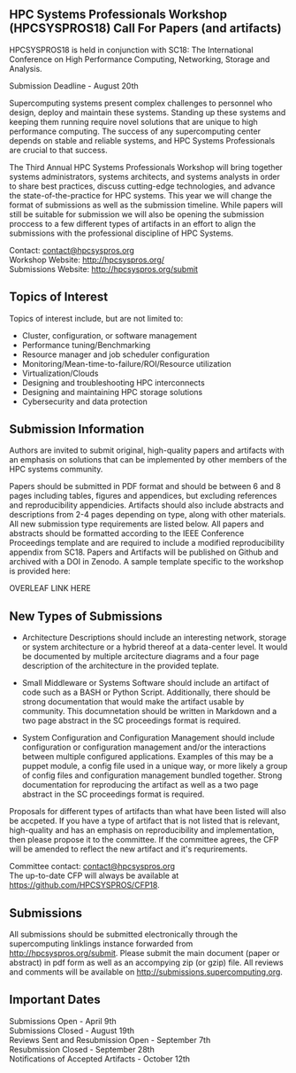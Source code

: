 HPC Systems Professionals Workshop (HPCSYSPROS18) Call For Papers (and artifacts)
--------------- 
HPCSYSPROS18 is held in conjunction with SC18: The International Conference on High Performance Computing, Networking, Storage and Analysis.  

Submission Deadline - August 20th

Supercomputing systems present complex challenges to personnel who design, deploy and maintain these systems. Standing up these systems and keeping them running require novel solutions that are unique to high performance computing. The success of any supercomputing center depends on stable and reliable systems, and HPC Systems Professionals are crucial to that success.

The Third Annual HPC Systems Professionals Workshop will bring together systems administrators, systems architects, and systems analysts in order to share best practices, discuss cutting-edge technologies, and advance the state-of-the-practice for HPC systems. This year we will change the format of submissions as well as the submission timeline. While papers will still be suitable for submission we will also be opening the submission proccess to a few different types of artifacts in an effort to align the submissions with the professional discipline of HPC Systems.

Contact: contact@hpcsyspros.org  
Workshop Website: http://hpcsyspros.org/  
Submissions Website:  http://hpcsyspros.org/submit  


Topics of Interest 
--------------- 
Topics of interest include, but are not limited to:

* Cluster, configuration, or software management 
* Performance tuning/Benchmarking 
* Resource manager and job scheduler configuration 
* Monitoring/Mean-time-to-failure/ROI/Resource utilization 
* Virtualization/Clouds 
* Designing and troubleshooting HPC interconnects 
* Designing and maintaining HPC storage solutions 
* Cybersecurity and data protection

Submission Information
---------------
Authors are invited to submit original, high-quality papers and artifacts with an emphasis on solutions that can be implemented by other members of the HPC systems community.

Papers should be submitted in PDF format and should be between 6 and 8 pages including tables, figures and appendices, but excluding references and reproducibility appendicies. Artifacts should also include abstracts and descriptions from 2-4 pages depending on type, along with other materials. All new submission type requirements are listed below. All papers and abstracts should be formatted according to the IEEE Conference Proceedings template and are required to include a modified reproducibility appendix from SC18. Papers and Artifacts will be published on Github and archived with a DOI in Zenodo. A sample template specific to the workshop is provided here:

OVERLEAF LINK HERE


New Types of Submissions
---------------

* Architecture Descriptions should include an interesting network, storage or system architecture or a hybrid thereof at a data-center level. It would be documented by multiple arcitecture diagrams and a four page description of the architecture in the provided teplate.

* Small Middleware or Systems Software should include an artifact of code such as a BASH or Python Script. Additionally, there should be strong documentation that would make the artifact usable by community. This documnetation should be written in Markdown and a two page abstract in the SC proceedings format is required.

* System Configuration and Configuration Management should include configuration or configuration management and/or the interactions between multiple configured applications. Examples of this may be a puppet module, a config file used in a unique way, or more likely a group of config files and configuration management bundled together. Strong documentation for reproducing the artifact as well as a two page abstract in the SC proceedings format is required.

Proposals for different types of artifacts than what have been listed will also be accpeted. If you have a type of artifact that is not listed that is relevant, high-quality  and has an emphasis on reproducibility and implementation, then please propose it to the committee. If the committee agrees, the CFP will be amended to reflect the new artifact and it's requrirements. 

Committee contact: contact@hpcsyspros.org  
The up-to-date CFP will always be available at https://github.com/HPCSYSPROS/CFP18.

Submissions
---------------
All submissions should be submitted electronically through the supercomputing linklings instance forwarded from http://hpcsyspros.org/submit. Please submit the main document (paper or abstract) in pdf form as well as an accompying zip (or gzip) file. All reviews and comments will be available on http://submissions.supercomputing.org. 


Important Dates 
-------------------- 
Submissions Open - April 9th  
Submissions Closed - August 19th   
Reviews Sent and Resubmission Open - September 7th  
Resubmission Closed - September 28th  
Notifications of Accepted Artifacts - October 12th  
